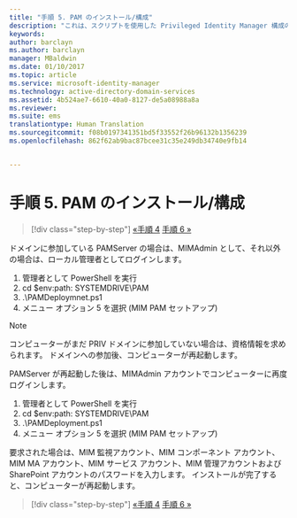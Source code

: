 ```yaml
---
title: "手順 5. PAM のインストール/構成"
description: "これは、スクリプトを使用した Privileged Identity Manager 構成の 5 番目の手順であり、PAM サーバーでの展開手順について説明します。"
keywords: 
author: barclayn
ms.author: barclayn
manager: MBaldwin
ms.date: 01/10/2017
ms.topic: article
ms.service: microsoft-identity-manager
ms.technology: active-directory-domain-services
ms.assetid: 4b524ae7-6610-40a0-8127-de5a08988a8a
ms.reviewer: 
ms.suite: ems
translationtype: Human Translation
ms.sourcegitcommit: f08b0197341351bd5f33552f26b96132b1356239
ms.openlocfilehash: 862f62ab9bac87bcee31c35e249db34740e9fb14


---
```

# <a name="step-5-installingconfiguring-pam"></a>手順 5. PAM のインストール/構成

>[!div class="step-by-step"]
[«手順 4](sp1-step4-configuring-sharepoint.md)
[手順 6 »](sp1-step6-setup-pam-trust.md)

ドメインに参加している PAMServer の場合は、MIMAdmin として、それ以外の場合は、ローカル管理者としてログインします。
1. 管理者として PowerShell を実行
2. cd $env:path: SYSTEMDRIVE\PAM
3. .\PAMDeploymnet.ps1
4. メニュー オプション 5 を選択 (MIM PAM セットアップ)

>[!NOTE]
>コンピューターがまだ PRIV ドメインに参加していない場合は、資格情報を求められます。 ドメインへの参加後、コンピューターが再起動します。

PAMServer が再起動した後は、MIMAdmin アカウントでコンピューターに再度ログインします。

1. 管理者として PowerShell を実行
2. cd $env:path: SYSTEMDRIVE\PAM
3. .\PAMDeployment.ps1
4. メニュー オプション 5 を選択 (MIM PAM セットアップ)

  要求された場合は、MIM 監視アカウント、MIM コンポーネント アカウント、MIM MA アカウント、MIM サービス アカウント、MIM 管理アカウントおよび SharePoint アカウントのパスワードを入力します。
  インストールが完了すると、コンピューターが再起動します。

>[!div class="step-by-step"]
[«手順 4](sp1-step4-configuring-sharepoint.md)
[手順 6 »](sp1-step6-setup-pam-trust.md)



<!--HONumber=Jan17_HO2-->


